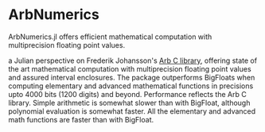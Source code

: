 # ArbNumerics
ArbNumerics.jl offers efficient mathematical computation with multiprecision floating point values.



a Julian perspective on Frederik Johansson's [Arb C library](http://arblib.org/), offering state of the art mathematical computation with multiprecision floating point values and assured interval enclosures. The package outperforms BigFloats when computing elementary and advanced mathematical functions in precisions upto 4000 bits (1200 digits) and beyond.  Performance reflects the Arb C library. Simple arithmetic is somewhat slower than with BigFloat, although polynomial evaluation is somewhat faster. All the elementary and advanced math functions are faster than with BigFloat.


